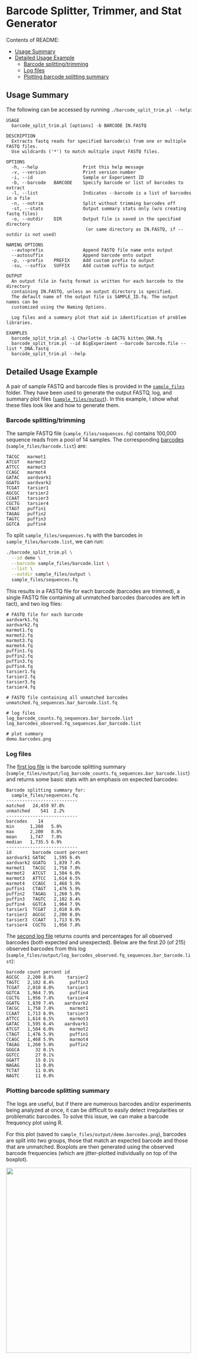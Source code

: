 # Barcode Splitter, Trimmer, and Stat Generator

Contents of README:

- [Usage Summary][usage_summary]
- [Detailed Usage Example][detailed_example]
    - [Barcode splitting/trimming][split_trim]
    - [Log files][logs]
    - [Plotting barcode splitting summary][plot]

## Usage Summary

The following can be accessed by running `./barcode_split_trim.pl --help`:

    USAGE
      barcode_split_trim.pl [options] -b BARCODE IN.FASTQ

    DESCRIPTION
      Extracts fastq reads for specified barcode(s) from one or multiple FASTQ files.
      Use wildcards ('*') to match multiple input FASTQ files.

    OPTIONS
      -h, --help                 Print this help message
      -v, --version              Print version number
      -i, --id                   Sample or Experiment ID
      -b, --barcode   BARCODE    Specify barcode or list of barcodes to extract
      -l, --list                 Indicates --barcode is a list of barcodes in a file
      -n, --notrim               Split without trimming barcodes off
      -st, --stats               Output summary stats only (w/o creating fastq files)
      -o, --outdir    DIR        Output file is saved in the specified directory
                                  (or same directory as IN.FASTQ, if --outdir is not used)

    NAMING OPTIONS
      --autoprefix               Append FASTQ file name onto output
      --autosuffix               Append barcode onto output
      -p, --prefix    PREFIX     Add custom prefix to output
      -su, --suffix   SUFFIX     Add custom suffix to output

    OUTPUT
      An output file in fastq format is written for each barcode to the directory
      containing IN.FASTQ, unless an output directory is specified.
      The default name of the output file is SAMPLE_ID.fq. The output names can be
      customized using the Naming Options.

      Log files and a summary plot that aid in identification of problem libraries.

    EXAMPLES
      barcode_split_trim.pl -i Charlotte -b GACTG kitten_DNA.fq
      barcode_split_trim.pl --id BigExperiment --barcode barcode.file --list *_DNA.fastq
      barcode_split_trim.pl --help

## Detailed Usage Example

A pair of sample FASTQ and barcode files is provided in the [`sample_files`][sample_files_folder] folder. They have been used to generate the output FASTQ, log, and summary plot files ([`sample_files/output`][output_folder]). In this example, I show what these files look like and how to generate them.

### Barcode splitting/trimming

The sample FASTQ file (`sample_files/sequences.fq`) contains 100,000 sequence reads from a pool of 14 samples. The corresponding [barcodes][barcodes] (`sample_files/barcode.list`) are:

    TACGC   marmot1
    ATCGT   marmot2
    ATTCC   marmot3
    CCAGC   marmot4
    GATAC   aardvark1
    GGATG   aardvark2
    TCGAT   tarsier1
    AGCGC   tarsier2
    CCAAT   tarsier3
    CGCTG   tarsier4
    CTAGT   puffin1
    TAGAG   puffin2
    TAGTC   puffin3
    GGTCA   puffin4

To split `sample_files/sequences.fq` with the barcodes in `sample_files/barcode.list`, we can run:

```bash
./barcode_split_trim.pl \
  --id demo \
  --barcode sample_files/barcode.list \
  --list \
  --outdir sample_files/output \
  sample_files/sequences.fq
```

This results in a FASTQ file for each barcode (barcodes are trimmed), a single FASTQ file containing all unmatched barcodes (barcodes are left in tact), and two log files:

    # FASTQ file for each barcode
    aardvark1.fq
    aardvark2.fq
    marmot1.fq
    marmot2.fq
    marmot3.fq
    marmot4.fq
    puffin1.fq
    puffin2.fq
    puffin3.fq
    puffin4.fq
    tarsier1.fq
    tarsier2.fq
    tarsier3.fq
    tarsier4.fq

    # FASTQ file containing all unmatched barcodes
    unmatched.fq_sequences.bar_barcode.list.fq

    # log files
    log_barcode_counts.fq_sequences.bar_barcode.list
    log_barcodes_observed.fq_sequences.bar_barcode.list

    # plot summary
    demo.barcodes.png

### Log files

The [first log file][LOG1] is the barcode splitting summary (`sample_files/output/log_barcode_counts.fq_sequences.bar_barcode.list`) and returns some basic stats with an emphasis on expected barcodes:

    Barcode splitting summary for:
      sample_files/sequences.fq
    ---------------------------
    matched   24,459 97.8%
    unmatched    541  2.2%
    ---------------------------
    barcodes    14
    min      1,260   5.0%
    max      2,200   8.8%
    mean     1,747   7.0%
    median   1,735.5 6.9%
    ---------------------------
    id        barcode count percent
    aardvark1 GATAC   1,595 6.4%
    aardvark2 GGATG   1,839 7.4%
    marmot1   TACGC   1,758 7.0%
    marmot2   ATCGT   1,504 6.0%
    marmot3   ATTCC   1,614 6.5%
    marmot4   CCAGC   1,468 5.9%
    puffin1   CTAGT   1,476 5.9%
    puffin2   TAGAG   1,260 5.0%
    puffin3   TAGTC   2,102 8.4%
    puffin4   GGTCA   1,964 7.9%
    tarsier1  TCGAT   2,010 8.0%
    tarsier2  AGCGC   2,200 8.8%
    tarsier3  CCAAT   1,713 6.9%
    tarsier4  CGCTG   1,956 7.8%


The [second log file][LOG2] returns counts and percentages for all observed barcodes (both expected and unexpected). Below are the first 20 (of 215) observed barcodes from this log (`sample_files/output/log_barcodes_observed.fq_sequences.bar_barcode.list`):

    barcode count percent id
    AGCGC   2,200 8.8%     tarsier2
    TAGTC   2,102 8.4%      puffin3
    TCGAT   2,010 8.0%     tarsier1
    GGTCA   1,964 7.9%      puffin4
    CGCTG   1,956 7.8%     tarsier4
    GGATG   1,839 7.4%    aardvark2
    TACGC   1,758 7.0%      marmot1
    CCAAT   1,713 6.9%     tarsier3
    ATTCC   1,614 6.5%      marmot3
    GATAC   1,595 6.4%    aardvark1
    ATCGT   1,504 6.0%      marmot2
    CTAGT   1,476 5.9%      puffin1
    CCAGC   1,468 5.9%      marmot4
    TAGAG   1,260 5.0%      puffin2
    GGGCA      32 0.1%
    GGTCC      27 0.1%
    GGATT      15 0.1%
    NAGAG      11 0.0%
    TCTAT      11 0.0%
    NAGTC      11 0.0%


### Plotting barcode splitting summary

The logs are useful, but if there are numerous barcodes and/or experiments being analyzed at once, it can be difficult to easily detect irregularities or problematic barcodes. To solve this issue, we can make a barcode frequency plot using R.

For this plot (saved to `sample_files/output/demo.barcodes.png`), barcodes are split into two groups, those that match an expected barcode and those that are unmatched. Boxplots are then generated using the observed barcode frequencies (which are jitter-plotted individually on top of the boxplot).

<img src="https://raw.github.com/mfcovington/auto_barcode/master/sample_files/output/demo.barcodes.png" height="500" />

<!-- LINKS -->

[usage_summary]: https://github.com/mfcovington/auto_barcode#usage-summary
[detailed_example]: https://github.com/mfcovington/auto_barcode/#detailed-usage-example
[split_trim]: https://github.com/mfcovington/auto_barcode/#barcode-splittingtrimming
[logs]: https://github.com/mfcovington/auto_barcode/#log-files
[plot]: https://github.com/mfcovington/auto_barcode/#plotting-barcode-splitting-summary

[sample_files_folder]: https://github.com/mfcovington/auto_barcode/tree/master/sample_files
[barcodes]: https://raw.github.com/mfcovington/auto_barcode/master/sample_files/barcode.list

[output_folder]: https://github.com/mfcovington/auto_barcode/tree/master/sample_files/output
[LOG1]: https://raw.github.com/mfcovington/auto_barcode/master/sample_files/output/log_barcode_counts.fq_sequences.bar_barcode.list
[LOG2]: https://raw.github.com/mfcovington/auto_barcode/master/sample_files/output/log_barcodes_observed.fq_sequences.bar_barcode.list
[LOG2_converted]: https://raw.github.com/mfcovington/auto_barcode/master/sample_files/output/log_barcodes_observed.fq_sequences.bar_barcode.list.tsv

[barcode_plot]: https://github.com/mfcovington/auto_barcode/blob/master/barcode_plot.R

